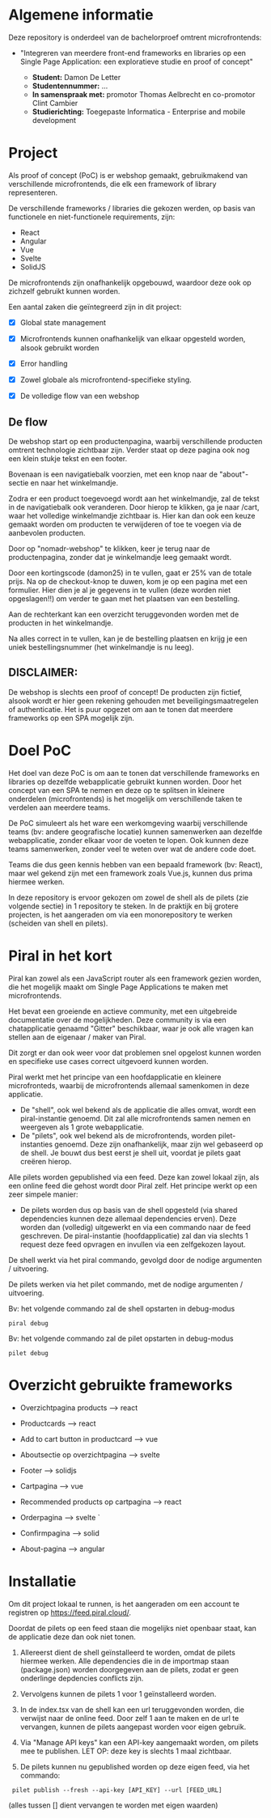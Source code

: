 # Algemene informatie

Deze repository is onderdeel van de bachelorproef omtrent microfrontends:

* "Integreren van meerdere front-end frameworks en libraries op een Single Page Application: een exploratieve studie en proof of concept"


  * **Student:** Damon De Letter
  * **Studentennummer:** ...
  * **In samenspraak met:** promotor Thomas Aelbrecht en co-promotor Clint Cambier 
  * **Studierichting:** Toegepaste Informatica - Enterprise and mobile development
# Project
Als proof of concept (PoC) is er webshop gemaakt, gebruikmakend van verschillende microfrontends, die elk een framework of library representeren.

De verschillende frameworks / libraries die gekozen werden, op basis van functionele en niet-functionele requirements, zijn:
* React
* Angular
* Vue
* Svelte
* SolidJS

De microfrontends zijn onafhankelijk opgebouwd, waardoor deze ook op zichzelf gebruikt kunnen worden. 

Een aantal zaken die geïntegreerd zijn in dit project:

- [X] Global state management
- [X] Microfrontends kunnen onafhankelijk van elkaar opgesteld worden, alsook gebruikt worden
- [X] Error handling
- [X] Zowel globale als microfrontend-specifieke styling.
- [X] De volledige flow van een webshop


## De flow
De webshop start op een productenpagina, waarbij verschillende producten omtrent technologie zichtbaar zijn. Verder staat op deze pagina ook nog een klein stukje tekst en een footer.

Bovenaan is een navigatiebalk voorzien, met een knop naar de "about"-sectie en naar het winkelmandje.

Zodra er een product toegevoegd wordt aan het winkelmandje, zal de tekst in de navigatiebalk ook veranderen. Door hierop te klikken, ga je naar /cart, waar het volledige winkelmandje zichtbaar is. Hier kan dan ook een keuze gemaakt worden om producten te verwijderen of toe te voegen via de aanbevolen producten.

Door op "nomadr-webshop" te klikken, keer je terug naar de productenpagina, zonder dat je winkelmandje leeg gemaakt wordt.

Door een kortingscode (damon25) in te vullen, gaat er 25% van de totale prijs. Na op de checkout-knop te duwen, kom je op een pagina met een formulier. Hier dien je al je gegevens in te vullen (deze worden niet opgeslagen!!) om verder te gaan met het plaatsen van een bestelling.

Aan de rechterkant kan een overzicht teruggevonden worden met de producten in het winkelmandje.

Na alles correct in te vullen, kan je de bestelling plaatsen en krijg je een uniek bestellingsnummer (het winkelmandje is nu leeg).

## DISCLAIMER: 
De webshop is slechts een proof of concept! De producten zijn fictief, alsook wordt er hier geen rekening gehouden met beveiligingsmaatregelen of authenticatie. Het is puur opgezet om aan te tonen dat meerdere frameworks op een SPA mogelijk zijn.
# Doel PoC
Het doel van deze PoC is om aan te tonen dat verschillende frameworks en libraries op dezelfde webapplicatie gebruikt kunnen worden. Door het concept van een SPA te nemen en deze op te splitsen in kleinere onderdelen (microfrontends) is het mogelijk om verschillende taken te verdelen aan meerdere teams.

De PoC simuleert als het ware een werkomgeving waarbij verschillende teams (bv: andere geografische locatie) kunnen samenwerken aan dezelfde webapplicatie, zonder elkaar voor de voeten te lopen. Ook kunnen deze teams samenwerken, zonder veel te weten over wat de andere code doet.

Teams die dus geen kennis hebben van een bepaald framework (bv: React), maar wel gekend zijn met een framework zoals Vue.js, kunnen dus prima hiermee werken.

In deze repository is ervoor gekozen om zowel de shell als de pilets (zie volgende sectie) in 1 repository te steken. In de praktijk en bij grotere projecten, is het aangeraden om via een monorepository te werken (scheiden van shell en pilets).

# Piral in het kort
Piral kan zowel als een JavaScript router als een framework gezien worden, die het mogelijk maakt om Single Page Applications te maken met microfrontends.

Het bevat een groeiende en actieve community, met een uitgebreide documentatie over de mogelijkheden. Deze community is via een chatapplicatie genaamd "Gitter" beschikbaar, waar je ook alle vragen kan stellen aan de eigenaar / maker van Piral.

Dit zorgt er dan ook weer voor dat problemen snel opgelost kunnen worden en specifieke use cases correct uitgevoerd kunnen worden.

Piral werkt met het principe van een hoofdapplicatie en kleinere microfronteds, waarbij de microfrontends allemaal samenkomen in deze applicatie. 
- De "shell", ook wel bekend als de applicatie die alles omvat, wordt een piral-instantie genoemd. Dit zal alle microfrontends samen nemen en weergeven als 1 grote webapplicatie.
- De "pilets", ook wel bekend als de microfrontends, worden pilet-instanties genoemd. Deze zijn onafhankelijk, maar zijn wel gebaseerd op de shell. Je bouwt dus best eerst je shell uit, voordat je pilets gaat creëren hierop.

Alle pilets worden gepublished via een feed. Deze kan zowel lokaal zijn, als een online feed die gehost wordt door Piral zelf. Het principe werkt op een zeer simpele manier:
- De pilets worden dus op basis van de shell opgesteld (via shared dependencies kunnen deze allemaal dependencies erven). Deze worden dan (volledig) uitgewerkt en via een commando naar de feed geschreven. De piral-instantie (hoofdapplicatie) zal dan via slechts 1 request deze feed opvragen en invullen via een zelfgekozen layout.

De shell werkt via het piral commando, gevolgd door de nodige argumenten / uitvoering.

De pilets werken via het pilet commando, met de nodige argumenten / uitvoering.

Bv: het volgende commando zal de shell opstarten in debug-modus
```
piral debug
```

Bv: het volgende commando zal de pilet opstarten in debug-modus
```
pilet debug
```
# Overzicht gebruikte frameworks
* Overzichtpagina products --> react

* Productcards --> react 

* Add to cart button in productcard --> vue 

* Aboutsectie op overzichtpagina --> svelte 

* Footer --> solidjs 

* Cartpagina --> vue 

* Recommended products op cartpagina --> react 

* Orderpagina --> svelte `

* Confirmpagina --> solid

* About-pagina --> angular
# Installatie
Om dit project lokaal te runnen, is het aangeraden om een account te registren op https://feed.piral.cloud/.

Doordat de pilets op een feed staan die mogelijks niet openbaar staat, kan de applicatie deze dan ook niet tonen.

1. Allereerst dient de shell geïnstalleerd te worden, omdat de pilets hiermee werken. Alle dependencies die in de importmap staan (package.json) worden doorgegeven aan de pilets, zodat er geen onderlinge depdencies conflicts zijn. 

2. Vervolgens kunnen de pilets 1 voor 1 geïnstalleerd worden.

3. In de index.tsx van de shell kan een url teruggevonden worden, die verwijst naar de online feed. Door zelf 1 aan te maken en de url te vervangen, kunnen de pilets aangepast worden voor eigen gebruik.

4. Via "Manage API keys" kan een API-key aangemaakt worden, om pilets mee te publishen. LET OP: deze key is slechts 1 maal zichtbaar.

5. De pilets kunnen nu gepublished worden op deze eigen feed, via het commando: 
```
 pilet publish --fresh --api-key [API_KEY] --url [FEED_URL]
 ```
(alles tussen [] dient vervangen te worden met eigen waarden)


